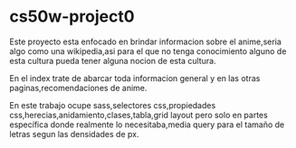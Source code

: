 # cs50w-project0

Este proyecto esta enfocado en brindar informacion sobre el anime,seria algo como una wikipedia,asi para el que no tenga conocimiento alguno de esta cultura pueda tener alguna 
nocion de esta cultura.

En el index trate de abarcar toda informacion general y en las otras paginas,recomendaciones de anime.

En este trabajo ocupe sass,selectores css,propiedades css,herecias,anidamiento,clases,tabla,grid layout pero solo en partes específica donde realmente lo necesitaba,media query 
para el tamaño de letras segun las densidades de px.



